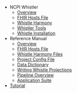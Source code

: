* NCPI Whistler
  * [Overview](/)
  * [FHIR Hosts File](/fhir_hosts)
  * [Whistle Harmony](/harmony)
  * [Whistler Tools](whistler)
  * [Whistle Installation](whistle)
* Reference Manual
  * [Overview](/ref/)
  * [FHIR Hosts File](/ref/fhir_hosts)
  * [Whistle Harmony Files](/ref/harmony_files)
  * [Project Config File](/ref/project_config)
  * [Data Dictionary](/ref/data_dictionary)
  * [Writing Whistle Projections](/ref/whistle_projections)
  * [Pipeline Overview](/ref/pipeline_overview)
  * [Application Suite](/ref/suite)
* [Tutorial](/tut/)
